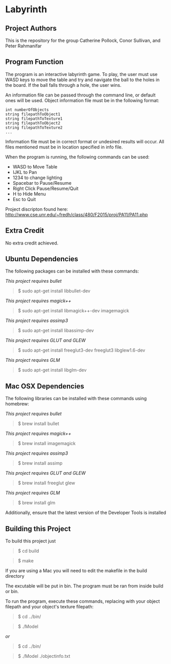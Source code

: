 Labyrinth
========

Project Authors
---------------
This is the repository for the group Catherine Pollock, Conor Sullivan, and Peter Rahmanifar

Program Function
----------------
The program is an interactive labyrinth game. To play, the user must use WASD keys to move the table and try and navigate the ball to the holes in the board. If the ball falls through a hole, the user wins. 

An information file can be passed through the command line, or default ones will be used. Object information file must be in the following format:

```
int numberOfObjects
string filepathToObject1
string filepathToTexture1
string filepathToObject2
string filepathToTexture2
...
```

Information file must be in correct format or undesired results will occur. All files mentioned must be in location specified in info file. 

When the program is running, the following commands can be used:

- WASD to Move Table
- IJKL to Pan
- 1234 to change lighting
- Spacebar to Pause/Resume
- Right Click Pause/Resume/Quit
- H to Hide Menu
- Esc to Quit

Project discripton found here: http://www.cse.unr.edu/~fredh/class/480/F2015/proj/PA11/PA11.php

Extra Credit
------------
No extra credit achieved.

Ubuntu Dependencies
-------------------
The following packages can be installed with these commands:

*This project requires bullet* 

>$ sudo apt-get install libbullet-dev

*This project requires magick++* 

>$ sudo apt-get install libmagick++-dev imagemagick

*This project requires assimp3* 

>$ sudo apt-get install libassimp-dev

*This project requires GLUT and GLEW* 

>$ sudo apt-get install freeglut3-dev freeglut3 libglew1.6-dev

*This project requires GLM*

>$ sudo apt-get install libglm-dev

Mac OSX Dependencies
--------------------

The following libraries can be installed with these commands using homebrew:

*This project requires bullet*

>$ brew install bullet

*This project requires magick++*

>$ brew install imagemagick

*This project requires assimp3* 

>$ brew install assimp

*This project requires GLUT and GLEW* 

>$ brew install freeglut glew

*This project requires GLM*

>$ brew install glm

Additionally, ensure that the latest version of the Developer Tools is installed

Building this Project
---------------------

To build this project just 

>$ cd build

>$ make

If you are using a Mac you will need to edit the makefile in the build directory

The excutable will be put in bin. The program must be ran from inside build or bin.

To run the program, execute these commands, replacing with your object filepath and your object's texture filepath:

>$ cd ../bin/

>$ ./Model

*or*

>$ cd ../bin/

>$ ./Model ./objectinfo.txt 

